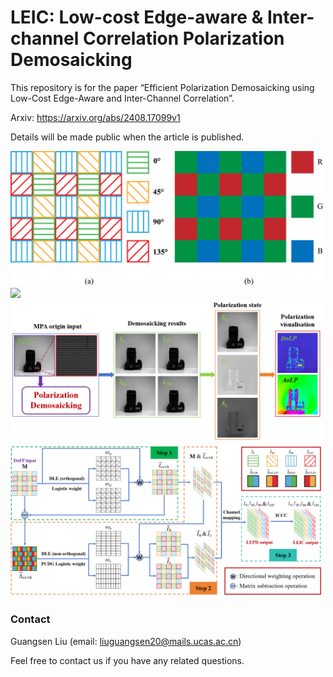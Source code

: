 # LEIC:  Low-cost Edge-aware & Inter-channel Correlation Polarization Demosaicking

This repository is for the paper “Efficient Polarization Demosaicking using Low-Cost Edge-Aware and Inter-Channel Correlation”.

Arxiv: https://arxiv.org/abs/2408.17099v1

Details will be made public when the article is published.

<img src="https://github.com/lgs195/LEIC-LEPD/blob/main/images/PFA_CFA.png" width="500px">
<img src="https://github.com/lgs195/LEIC-LEPD/blob/main/images/dataset3.png" width="500px">
<img src="https://github.com/lgs195/LEIC-LEPD/blob/main/images/pola_demosaic.png" width="500px">
<img src="https://github.com/lgs195/LEIC-LEPD/blob/main/images/LEIC.png" width="500px">



### Contact
Guangsen Liu (email: liuguangsen20@mails.ucas.ac.cn)

Feel free to contact us if you have any related questions.
